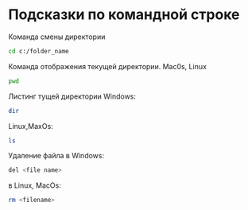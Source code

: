 # Подсказки по командной строке

 Команда смены директории
 ```sh
cd c:/folder_name 
 ```

 Команда отображения текущей директории. Mac0s, Linux
 ```sh
 pwd       
 ```

Листинг тущей директории
Windows:
```sh
dir
```
Linux,MaxOs:
```sh
ls
```

Удаление файла в Windows:
```sh
del <file name>
```
в Linux, MacOs:
```sh
rm <filename>
```
